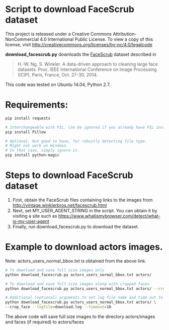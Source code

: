 # Script to download FaceScrub dataset

This project is released under a Creative Commons Attribution-NonCommercial 4.0 International Public License.
To view a copy of this license, visit <http://creativecommons.org/licenses/by-nc/4.0/legalcode>

**download_facescrub.py** downloads the [FaceScrub](http://vintage.winklerbros.net/facescrub.html) dataset described in 

> H.-W. Ng, S. Winkler.
> A data-driven approach to cleaning large face datasets.
> Proc. IEEE International Conference on Image Processing (ICIP), Paris, France, Oct. 27-30, 2014.

This code was tested on Ubuntu 14.04, Python 2.7.

# Requirements:

```bash
pip install requests

# Interchangeable with PIL. Can be ignored if you already have PIL installed
pip install Pillow

# Optional, but good to have, for robustly detecting file type.
# Might not work on Windows.
# In that case, simply ignore it.
pip install python-magic
```

# Steps to download FaceScrub dataset
1. First, obtain the FaceScrub files containing links to the images from <http://vintage.winklerbros.net/facescrub.html>
2. Next, set MY_USER_AGENT_STRING in the script. You can obtain it by visiting a site such as <https://www.whatismybrowser.com/detect/what-is-my-user-agent>
3. Finally, run download_facescrub.py to download the dataset.

# Example to download actors images.

Note: actors_users_normal_bbox.txt is obtained from the above link.

```bash
# To download and save full size images only
python download_facescrub.py actors_users_normal_bbox.txt actors/

# To download and save full size images along with cropped faces
python download_facescrub.py actors_users_normal_bbox.txt actors/ --crop_face

# Additional (optional) arguments to set log file name and time out to 10 seconds
python download_facescrub.py actors_users_normal_bbox.txt actors/ \
--crop_face --logfile=download.log --timeout=10
```

The above code will save full size images to the directory actors/images and faces (if required) to actors/faces


